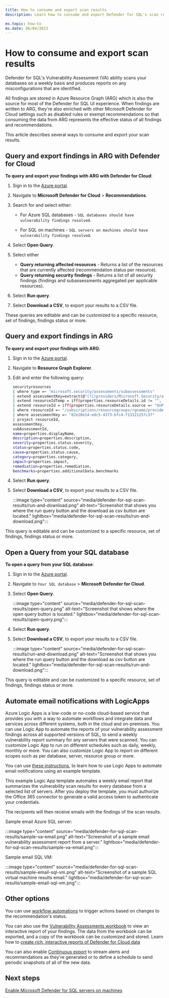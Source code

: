 ```yaml
---
title: How to consume and export scan results
description: Learn how to consume and export Defender for SQL's scan results.

ms.topic: how-to
ms.date: 06/04/2023
---
```


# How to consume and export scan results

Defender for SQL's Vulnerability Assessment (VA) ability scans your databases on a weekly basis and produces reports on any misconfigurations that are identified.

All findings are stored in Azure Resource Graph (ARG) which is also the source for most of the Defender for SQL UI experience. When findings are written to ARG, they're also enriched with other Microsoft Defender for Cloud settings such as disabled rules or exempt recommendations so that consuming the data from ARG represents the effective status of all findings and recommendations.

This article describes several ways to consume and export your scan results.

## Query and export findings in ARG with Defender for Cloud

**To query and export your findings with ARG with Defender for Cloud**:

1. Sign in to the [Azure portal](https://portal.azure.com).

1. Navigate to **Microsoft Defender for Cloud** > **Recommendations**.

1. Search for and select either:

    - For Azure SQL databases - `SQL databases should have vulnerability findings resolved`.

    - For SQL on machines - `SQL servers on machines should have vulnerability findings resolved`.

1. Select **Open Query**.

1. Select either

    - **Query returning affected resources** - Returns a list of the resources that are currently affected (recommendation status per resource).
    - **Query returning security findings** -  Returns a list of all security findings (findings and subassessments aggregated per applicable resources).

1. Select **Run query**.

1. Select **Download a CSV**, to export your results to a CSV file.

These queries are editable and can be customized to a specific resource, set of findings, findings status or more.

## Query and export findings in ARG

**To query and export your findings with ARG**:

1. Sign in to the [Azure portal](https://portal.azure.com).

1. Navigate to **Resource Graph Explorer**.

1. Edit and enter the following query:

    ```bash
    securityresources
    | where type =~ "microsoft.security/assessments/subassessments"
    | extend assessmentKey=extract(@"(?i)providers/Microsoft.Security/assessments/([^/]*)", 1, id), subAssessmentId=tostring(properties.id), parentResourceId= extract("(.+)/providers/Microsoft.Security", 1, id)
    | extend resourceIdTemp = iff(properties.resourceDetails.id != "", properties.resourceDetails.id, extract("(.+)/providers/Microsoft.Security", 1, id))
    | extend resourceId = iff(properties.resourceDetails.source =~ "OnPremiseSql", strcat(resourceIdTemp, "/servers/", properties.resourceDetails.serverName, "/databases/" , properties.resourceDetails.databaseName), resourceIdTemp)
    | where resourceId =~ "/subscriptions/resourcegroups/rgname/providers/microsoft.sql/servers/servername/databases/dbname"
    | where assessmentKey =~ "82e20e14-edc5-4373-bfc4-f13121257c37"
    | project resourceId,
    assessmentKey,
    subAssessmentId,
    name=properties.displayName,
    description=properties.description,
    severity=properties.status.severity,
    status=properties.status.code,
    cause=properties.status.cause,
    category=properties.category,
    impact=properties.impact,
    remediation=properties.remediation,
    benchmarks=properties.additionalData.benchmarks
    ```

1. Select **Run query**.

1. Select **Download a CSV**, to export your results to a CSV file.

    :::image type="content" source="media/defender-for-sql-scan-results/run-and-download.png" alt-text="Screenshot that shows you where the run query button and the download  as csv button are located." lightbox="media/defender-for-sql-scan-results/run-and-download.png":::

This query is editable and can be customized to a specific resource, set of findings, findings status or more.

## Open a Query from your SQL database

**To open a query from your SQL database**:

1. Sign in to the [Azure portal](https://portal.azure.com).

1. Navigate to `Your SQL database` > **Microsoft Defender for Cloud**.

1. Select **Open Query**.

    :::image type="content" source="media/defender-for-sql-scan-results/open-query.png" alt-text="Screenshot that shows where the open query button is located." lightbox="media/defender-for-sql-scan-results/open-query.png":::

1. Select **Run query**.

1. Select **Download a CSV**, to export your results to a CSV file.

    :::image type="content" source="media/defender-for-sql-scan-results/run-and-download.png" alt-text="Screenshot that shows you where the run query button and the download  as csv button are located." lightbox="media/defender-for-sql-scan-results/run-and-download.png":::

This query is editable and can be customized to a specific resource, set of findings, findings status or more.

## Automate email notifications with LogicApps

Azure Logic Apps is a low-code or no-code cloud-based service that provides you with a way to automate workflows and integrate data and services across different systems, both in the cloud and on-premises. You can use Logic App to automate the reports of your vulnerability assessment findings across all supported versions of SQL, to send a weekly vulnerability report summary for any servers that were scanned. You can customize Logic App to run on different schedules such as daily, weekly, monthly or more. You can also customize Logic App to report on different scopes such as per database, server, resource group or more.

You can use [these instructions](https://github.com/Azure/Microsoft-Defender-for-Cloud/tree/main/Workflow%20automation/Notify-SQLVulnerabilityReport), to learn how to use Logic Apps to automate email notifications using an example template.

This example Logic App template automates a weekly email report that summarizes the vulnerability scan results for every database from a selected list of servers. After you deploy the template, you must authorize the Office 365 connector to generate a valid access token to authenticate your credentials.

The recipients will then receive emails with the findings of the scan results.

Sample email Azure SQL server:

:::image type="content" source="media/defender-for-sql-scan-results/sample-va-email.png" alt-text="Screenshot of a sample email vulnerability assessment report from a server." lightbox="media/defender-for-sql-scan-results/sample-va-email.png":::

Sample email SQL VM:

:::image type="content" source="media/defender-for-sql-scan-results/sample-email-sql-vm.png" alt-text="Screenshot of a sample SQL virtual machine results email." lightbox="media/defender-for-sql-scan-results/sample-email-sql-vm.png":::

## Other options

You can use [workflow automations](workflow-automation.md) to trigger actions based on changes to the recommendation's status.

You can also use the [Vulnerability Assessments workbook](defender-for-sql-on-machines-vulnerability-assessment.md#view-vulnerabilities-in-graphical-interactive-reports) to view an interactive report of your findings. The data from the workbook can be exported, and a copy of the workbook can be customized and stored. Learn how to [create rich, interactive reports of Defender for Cloud data](custom-dashboards-azure-workbooks.md)

You can also enable [Continuous export](continuous-export.md) to stream alerts and recommendations as they're generated or to define a schedule to send periodic snapshots of all of the new data.

## Next steps

[Enable Microsoft Defender for SQL servers on machines](defender-for-sql-usage.md)
